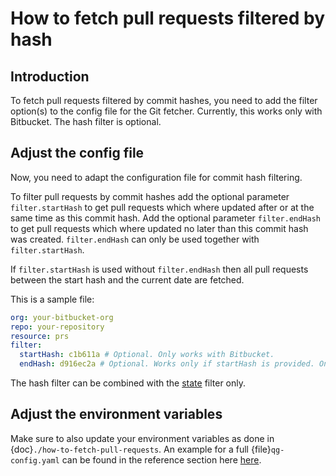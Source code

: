 # How to fetch pull requests filtered by hash

## Introduction

To fetch pull requests filtered by commit hashes, you need to add the filter option(s) to the config file for the Git fetcher. Currently, this works only with Bitbucket. The hash filter is optional.

## Adjust the config file

Now, you need to adapt the configuration file for commit hash filtering.

To filter pull requests by commit hashes add the optional parameter `filter.startHash` to get pull requests which where updated after or at the same time as this commit hash.
Add the optional parameter `filter.endHash` to get pull requests which where updated no later than this commit hash was created. `filter.endHash` can only be used together with `filter.startHash`.

If `filter.startHash` is used without `filter.endHash` then all pull requests between the start hash and the current date are fetched.

This is a sample file:

```yaml
org: your-bitbucket-org
repo: your-repository
resource: prs
filter:
  startHash: c1b611a # Optional. Only works with Bitbucket.
  endHash: d916ec2a # Optional. Works only if startHash is provided. Only works with Bitbucket.
```

The hash filter can be combined with the [state](./how-to-fetch-pull-requests-filtered-by-state.md) filter only.

## Adjust the environment variables

Make sure to also update your environment variables as done in {doc}`./how-to-fetch-pull-requests`. An example for a full {file}`qg-config.yaml` can be found in the reference section here [here](../reference/git-fetcher-reference.md).
